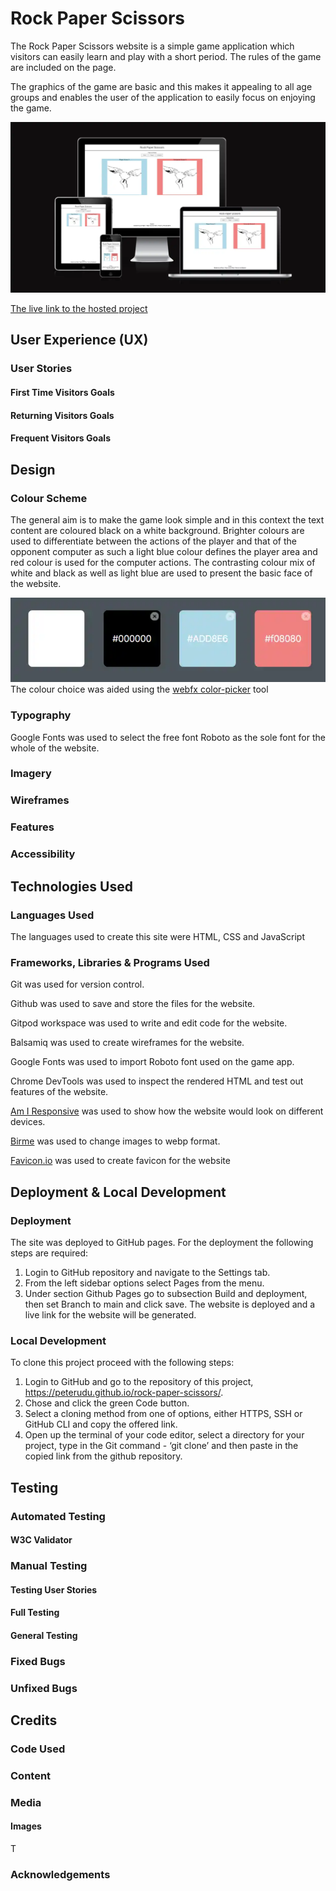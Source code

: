 # Rock Paper Scissors

The Rock Paper Scissors website is a simple game application which visitors can easily learn and play with a short period. The rules of the game are included on the page.

The graphics of the game are basic and this makes it appealing to all age groups and enables the user of the application to easily focus on enjoying the game.

![Image of the website](/assets/images/amiresponsivep.webp)

[The live link to the hosted project](https://peterudu.github.io/rock-paper-scissors/ 
) 

## User Experience (UX)
### User Stories
#### First Time Visitors Goals

#### Returning Visitors Goals

#### Frequent Visitors Goals

 
## Design
### Colour Scheme
The general aim is to make the game look simple and in this context the text content are coloured black on a white background. Brighter colours are used to differentiate between the actions of the player and that of the opponent computer as such a light blue colour defines the player area and red colour is used for the computer actions. The contrasting colour mix of white and black as well as light blue are used to present the basic face of the website.

![Range of colours](/assets/images/color-range.webp)
The colour choice was aided using the [webfx color-picker](https://www.webfx.com/web-design/color-picker/ ) tool

### Typography
Google Fonts was used to select the free font Roboto as the sole font for the whole of the website.
### Imagery

### Wireframes


### Features


### Accessibility

## Technologies Used
### Languages Used
The languages used to create this site were HTML, CSS and JavaScript
### Frameworks, Libraries & Programs Used
Git was used for version control.

Github was used to save and store the files for the website.

Gitpod workspace was used to write and edit code for the website.

Balsamiq was used to create wireframes for the website.

Google Fonts was used to import Roboto font used on the game app.

Chrome DevTools was used to inspect the rendered HTML and test out features of the website.

[Am I Responsive](https://ui.dev/amiresponsive) was used to show how the website would look on different devices.

[Birme](https://www.birme.net/?no_resize=true&image_format=webp) was used to change images to webp format.

[Favicon.io](https://favicon.io/) was used to create favicon for the website

## Deployment & Local Development
### Deployment
The site was deployed to GitHub pages. For the deployment the following steps are required:
1. Login to GitHub repository and navigate to the Settings tab. 
2. From the left sidebar options select Pages from the menu.
3. Under section Github Pages go to subsection Build and deployment, then set Branch to main and click save. The website is deployed and a live link for the website will be generated.

### Local Development
To clone this project proceed with the following steps:
1. Login to GitHub and go to the repository of this project, https://peterudu.github.io/rock-paper-scissors/.
2. Chose and click the green Code button.
3. Select a cloning method from one of options, either HTTPS, SSH or GitHub CLI and copy the offered link.
4. Open up the terminal of your code editor, select a directory for your project, type in the Git command  - ‘git clone’ and then paste in the copied link from the github repository.
## Testing
### Automated Testing
#### W3C Validator


### Manual Testing
#### Testing User Stories


#### Full Testing


#### General Testing

### Fixed Bugs

### Unfixed Bugs
  

## Credits
### Code Used

### Content

### Media
#### Images
T
### Acknowledgements


 
